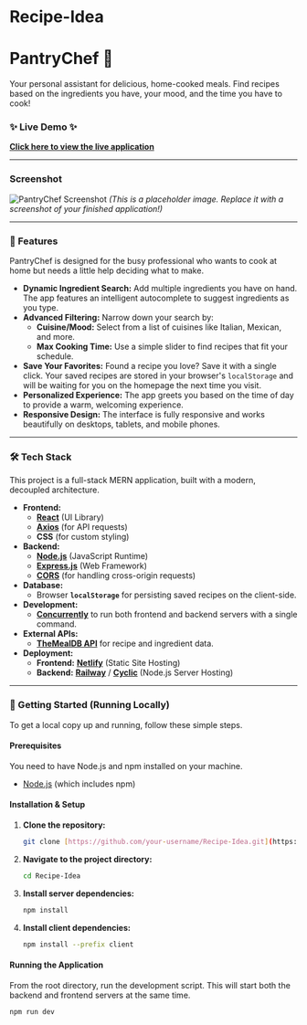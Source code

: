 # Recipe-Idea
# PantryChef 🍳

Your personal assistant for delicious, home-cooked meals. Find recipes based on the ingredients you have, your mood, and the time you have to cook!

### ✨ Live Demo ✨

**[Click here to view the live application](https://recipeplan.netlify.app/)**

---

### Screenshot

![PantryChef Screenshot](https://i.imgur.com/7bQ6IeD.png)
*(This is a placeholder image. Replace it with a screenshot of your finished application!)*

---

### 🌟 Features

PantryChef is designed for the busy professional who wants to cook at home but needs a little help deciding what to make.

* **Dynamic Ingredient Search:** Add multiple ingredients you have on hand. The app features an intelligent autocomplete to suggest ingredients as you type.
* **Advanced Filtering:** Narrow down your search by:
    * **Cuisine/Mood:** Select from a list of cuisines like Italian, Mexican, and more.
    * **Max Cooking Time:** Use a simple slider to find recipes that fit your schedule.
* **Save Your Favorites:** Found a recipe you love? Save it with a single click. Your saved recipes are stored in your browser's `localStorage` and will be waiting for you on the homepage the next time you visit.
* **Personalized Experience:** The app greets you based on the time of day to provide a warm, welcoming experience.
* **Responsive Design:** The interface is fully responsive and works beautifully on desktops, tablets, and mobile phones.

---

### 🛠️ Tech Stack

This project is a full-stack MERN application, built with a modern, decoupled architecture.

* **Frontend:**
    * [**React**](https://reactjs.org/) (UI Library)
    * [**Axios**](https://axios-http.com/) (for API requests)
    * **CSS** (for custom styling)
* **Backend:**
    * [**Node.js**](https://nodejs.org/) (JavaScript Runtime)
    * [**Express.js**](https://expressjs.com/) (Web Framework)
    * [**CORS**](https://www.npmjs.com/package/cors) (for handling cross-origin requests)
* **Database:**
    * Browser **`localStorage`** for persisting saved recipes on the client-side.
* **Development:**
    * [**Concurrently**](https://www.npmjs.com/package/concurrently) to run both frontend and backend servers with a single command.
* **External APIs:**
    * [**TheMealDB API**](https://www.themealdb.com/api.php) for recipe and ingredient data.
* **Deployment:**
    * **Frontend:** [**Netlify**](https://www.netlify.com/) (Static Site Hosting)
    * **Backend:** [**Railway**](https://railway.app/) / [**Cyclic**](https://www.cyclic.sh/) (Node.js Server Hosting)

---

### 🚀 Getting Started (Running Locally)

To get a local copy up and running, follow these simple steps.

#### Prerequisites
You need to have Node.js and npm installed on your machine.
* [Node.js](https://nodejs.org/en/download/) (which includes npm)

#### Installation & Setup

1.  **Clone the repository:**
    ```sh
    git clone [https://github.com/your-username/Recipe-Idea.git](https://github.com/your-username/Recipe-Idea.git)
    ```
2.  **Navigate to the project directory:**
    ```sh
    cd Recipe-Idea
    ```
3.  **Install server dependencies:**
    ```sh
    npm install
    ```
4.  **Install client dependencies:**
    ```sh
    npm install --prefix client
    ```

#### Running the Application
From the root directory, run the development script. This will start both the backend and frontend servers at the same time.
```sh
npm run dev

